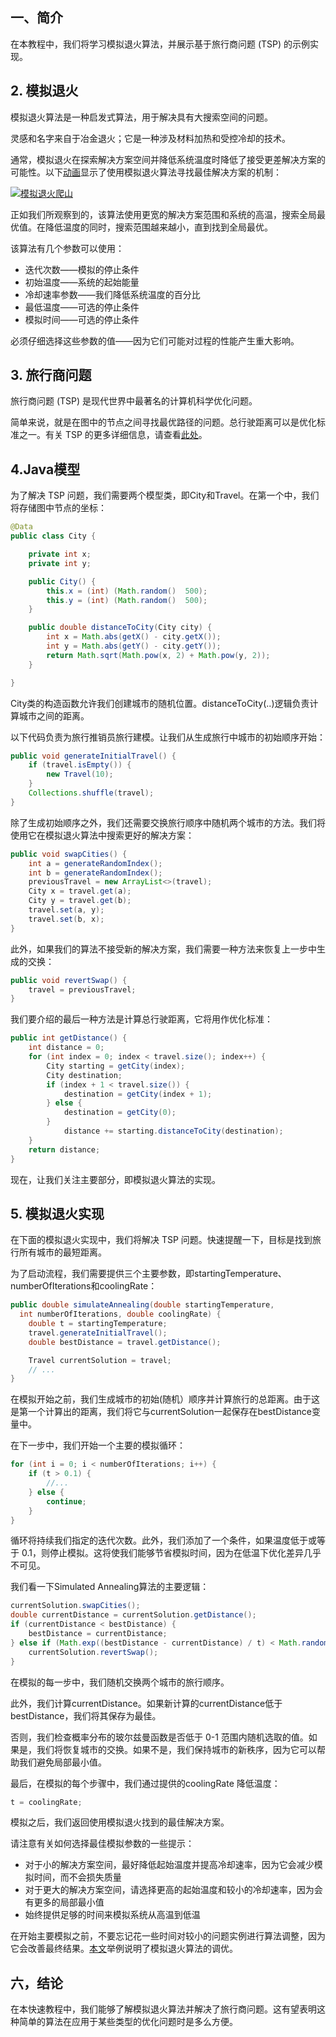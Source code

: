 ## 一、简介

在本教程中，我们将学习模拟退火算法，并展示基于旅行商问题 (TSP) 的示例实现。

## 2. 模拟退火

模拟退火算法是一种启发式算法，用于解决具有大搜索空间的问题。

灵感和名字来自于冶金退火；它是一种涉及材料加热和受控冷却的技术。

通常，模拟退火在探索解决方案空间并降低系统温度时降低了接受更差解决方案的可能性。以下[动画](https://commons.wikimedia.org/wiki/File:Hill_Climbing_with_Simulated_Annealing.gif)显示了使用模拟退火算法寻找最佳解决方案的机制：

[![模拟退火爬山](https://www.baeldung.com/wp-content/uploads/2016/12/Hill_Climbing_with_Simulated_Annealing.gif)](https://www.baeldung.com/wp-content/uploads/2016/12/Hill_Climbing_with_Simulated_Annealing.gif)

正如我们所观察到的，该算法使用更宽的解决方案范围和系统的高温，搜索全局最优值。在降低温度的同时，搜索范围越来越小，直到找到全局最优。

该算法有几个参数可以使用：

-   迭代次数——模拟的停止条件
-   初始温度——系统的起始能量
-   冷却速率参数——我们降低系统温度的百分比
-   最低温度——可选的停止条件
-   模拟时间——可选的停止条件

必须仔细选择这些参数的值——因为它们可能对过程的性能产生重大影响。

## 3. 旅行商问题

旅行商问题 (TSP) 是现代世界中最著名的计算机科学优化问题。

简单来说，就是在图中的节点之间寻找最优路径的问题。总行驶距离可以是优化标准之一。有关 TSP 的更多详细信息，请查看[此处](https://simple.wikipedia.org/wiki/Travelling_salesman_problem)。

## 4.Java模型

为了解决 TSP 问题，我们需要两个模型类，即City和Travel。在第一个中，我们将存储图中节点的坐标：

```java
@Data
public class City {

    private int x;
    private int y;

    public City() {
        this.x = (int) (Math.random()  500);
        this.y = (int) (Math.random()  500);
    }

    public double distanceToCity(City city) {
        int x = Math.abs(getX() - city.getX());
        int y = Math.abs(getY() - city.getY());
        return Math.sqrt(Math.pow(x, 2) + Math.pow(y, 2));
    }

}
```

City类的构造函数允许我们创建城市的随机位置。distanceToCity(..)逻辑负责计算城市之间的距离。

以下代码负责为旅行推销员旅行建模。让我们从生成旅行中城市的初始顺序开始：

```java
public void generateInitialTravel() {
    if (travel.isEmpty()) {
        new Travel(10);
    }
    Collections.shuffle(travel);
}
```

除了生成初始顺序之外，我们还需要交换旅行顺序中随机两个城市的方法。我们将使用它在模拟退火算法中搜索更好的解决方案：

```java
public void swapCities() {
    int a = generateRandomIndex();
    int b = generateRandomIndex();
    previousTravel = new ArrayList<>(travel);
    City x = travel.get(a);
    City y = travel.get(b);
    travel.set(a, y);
    travel.set(b, x);
}
```

此外，如果我们的算法不接受新的解决方案，我们需要一种方法来恢复上一步中生成的交换：

```java
public void revertSwap() {
    travel = previousTravel;
}
```

我们要介绍的最后一种方法是计算总行驶距离，它将用作优化标准：

```java
public int getDistance() {
    int distance = 0;
    for (int index = 0; index < travel.size(); index++) {
        City starting = getCity(index);
        City destination;
        if (index + 1 < travel.size()) {
            destination = getCity(index + 1);
        } else {
            destination = getCity(0);
        }
            distance += starting.distanceToCity(destination);
    }
    return distance;
}
```

现在，让我们关注主要部分，即模拟退火算法的实现。

## 5. 模拟退火实现

在下面的模拟退火实现中，我们将解决 TSP 问题。快速提醒一下，目标是找到旅行所有城市的最短距离。

为了启动流程，我们需要提供三个主要参数，即startingTemperature、numberOfIterations和coolingRate：

```java
public double simulateAnnealing(double startingTemperature,
  int numberOfIterations, double coolingRate) {
    double t = startingTemperature;
    travel.generateInitialTravel();
    double bestDistance = travel.getDistance();

    Travel currentSolution = travel;
    // ...
}
```

在模拟开始之前，我们生成城市的初始(随机）顺序并计算旅行的总距离。由于这是第一个计算出的距离，我们将它与currentSolution一起保存在bestDistance变量中。

在下一步中，我们开始一个主要的模拟循环：

```java
for (int i = 0; i < numberOfIterations; i++) {
    if (t > 0.1) {
        //...
    } else {
        continue;
    }
}
```

循环将持续我们指定的迭代次数。此外，我们添加了一个条件，如果温度低于或等于 0.1，则停止模拟。这将使我们能够节省模拟时间，因为在低温下优化差异几乎不可见。

我们看一下Simulated Annealing算法的主要逻辑：

```java
currentSolution.swapCities();
double currentDistance = currentSolution.getDistance();
if (currentDistance < bestDistance) {
    bestDistance = currentDistance;
} else if (Math.exp((bestDistance - currentDistance) / t) < Math.random()) {
    currentSolution.revertSwap();
}
```

在模拟的每一步中，我们随机交换两个城市的旅行顺序。

此外，我们计算currentDistance。如果新计算的currentDistance低于bestDistance，我们将其保存为最佳。

否则，我们检查概率分布的玻尔兹曼函数是否低于 0-1 范围内随机选取的值。如果是，我们将恢复城市的交换。如果不是，我们保持城市的新秩序，因为它可以帮助我们避免局部最小值。

最后，在模拟的每个步骤中，我们通过提供的coolingRate 降低温度：

```java
t = coolingRate;
```

模拟之后，我们返回使用模拟退火找到的最佳解决方案。

请注意有关如何选择最佳模拟参数的一些提示：

-   对于小的解决方案空间，最好降低起始温度并提高冷却速率，因为它会减少模拟时间，而不会损失质量
-   对于更大的解决方案空间，请选择更高的起始温度和较小的冷却速率，因为会有更多的局部最小值
-   始终提供足够的时间来模拟系统从高温到低温

在开始主要模拟之前，不要忘记花一些时间对较小的问题实例进行算法调整，因为它会改善最终结果。[本文](https://www.researchgate.net/publication/269268529_Simulated_Annealing_algorithm_for_optimization_of_elastic_optical_networks_with_unicast_and_anycast_traffic)举例说明了模拟退火算法的调优。

## 六，结论

在本快速教程中，我们能够了解模拟退火算法并解决了旅行商问题。这有望表明这种简单的算法在应用于某些类型的优化问题时是多么方便。